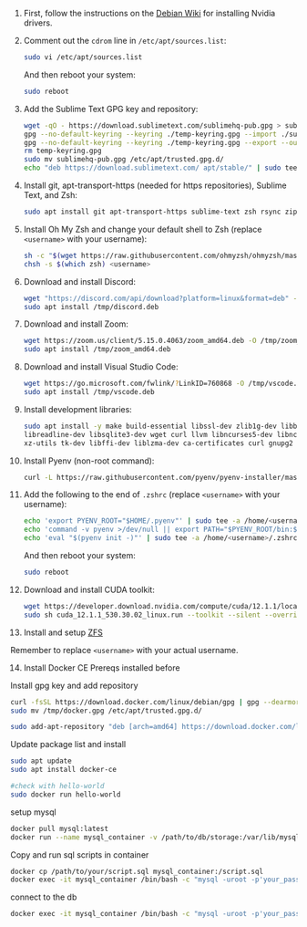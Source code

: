 1. First, follow the instructions on the [Debian Wiki](https://wiki.debian.org/NvidiaGraphicsDrivers#Debian_12_.22Bookworm.22) for installing Nvidia drivers.

2. Comment out the `cdrom` line in `/etc/apt/sources.list`:

    ```bash
    sudo vi /etc/apt/sources.list
    ```

    And then reboot your system:

    ```bash
    sudo reboot
    ```

3. Add the Sublime Text GPG key and repository:

    ```bash
    wget -qO - https://download.sublimetext.com/sublimehq-pub.gpg > sublimehq-pub.gpg
    gpg --no-default-keyring --keyring ./temp-keyring.gpg --import ./sublimehq-pub.gpg
    gpg --no-default-keyring --keyring ./temp-keyring.gpg --export --output sublimehq-pub.gpg
    rm temp-keyring.gpg
    sudo mv sublimehq-pub.gpg /etc/apt/trusted.gpg.d/
    echo "deb https://download.sublimetext.com/ apt/stable/" | sudo tee /etc/apt/sources.list.d/sublime-text.list 
    ```

4. Install git, apt-transport-https (needed for https repositories), Sublime Text, and Zsh:

    ```bash
    sudo apt install git apt-transport-https sublime-text zsh rsync zip obs-studio
    ```

5. Install Oh My Zsh and change your default shell to Zsh (replace `<username>` with your username):

    ```bash
    sh -c "$(wget https://raw.githubusercontent.com/ohmyzsh/ohmyzsh/master/tools/install.sh -O -)"
    chsh -s $(which zsh) <username>
    ```

6. Download and install Discord:

    ```bash
    wget "https://discord.com/api/download?platform=linux&format=deb" -O /tmp/discord.deb
    sudo apt install /tmp/discord.deb
    ```

7. Download and install Zoom:

    ```bash
    wget https://zoom.us/client/5.15.0.4063/zoom_amd64.deb -O /tmp/zoom_amd64.deb
    sudo apt install /tmp/zoom_amd64.deb
    ```

8. Download and install Visual Studio Code:

    ```bash
    wget https://go.microsoft.com/fwlink/?LinkID=760868 -O /tmp/vscode.deb
    sudo apt install /tmp/vscode.deb
    ```

9. Install development libraries:

    ```bash
    sudo apt install -y make build-essential libssl-dev zlib1g-dev libbz2-dev \
    libreadline-dev libsqlite3-dev wget curl llvm libncurses5-dev libncursesw5-dev \
    xz-utils tk-dev libffi-dev liblzma-dev ca-certificates curl gnupg2 software-properties-common
    ```

10. Install Pyenv (non-root command):

    ```bash
    curl -L https://raw.githubusercontent.com/pyenv/pyenv-installer/master/bin/pyenv-installer | bash
    ```

11. Add the following to the end of `.zshrc` (replace `<username>` with your username):

    ```bash
    echo 'export PYENV_ROOT="$HOME/.pyenv"' | sudo tee -a /home/<username>/.zshrc
    echo 'command -v pyenv >/dev/null || export PATH="$PYENV_ROOT/bin:$PATH"' | sudo tee -a /home/<username>/.zshrc
    echo 'eval "$(pyenv init -)"' | sudo tee -a /home/<username>/.zshrc
    ```

    And then reboot your system:

    ```bash
    sudo reboot
    ```

12. Download and install CUDA toolkit:

    ```bash
    wget https://developer.download.nvidia.com/compute/cuda/12.1.1/local_installers/cuda_12.1.1_530.30.02_linux.run
    sudo sh cuda_12.1.1_530.30.02_linux.run --toolkit --silent --override --toolkitpath=/opt/cuda-12.1.1
    ```

13. Install and setup [ZFS](zfs_setup.md)

Remember to replace `<username>` with your actual username.

14. Install Docker CE
Prereqs installed before

Install gpg key and add repository

```zsh
curl -fsSL https://download.docker.com/linux/debian/gpg | gpg --dearmor -o /tmp/docker.gpg
sudo mv /tmp/docker.gpg /etc/apt/trusted.gpg.d/

sudo add-apt-repository "deb [arch=amd64] https://download.docker.com/linux/debian $(lsb_release -cs) stable"
```

Update package list and install

```zsh
sudo apt update
sudo apt install docker-ce

#check with hello-world
sudo docker run hello-world
```
setup mysql

```zsh
docker pull mysql:latest
docker run --name mysql_container -v /path/to/db/storage:/var/lib/mysql -e MYSQL_ROOT_PASSWORD=your_password -p 3306:3306 -d mysql:latest
```

Copy and run sql scripts in container

```zsh
docker cp /path/to/your/script.sql mysql_container:/script.sql
docker exec -it mysql_container /bin/bash -c "mysql -uroot -p'your_password' <db_name> < /script.sql"

```
connect to the db
```zsh
docker exec -it mysql_container /bin/bash -c "mysql -uroot -p'your_password' <db_name> "
```